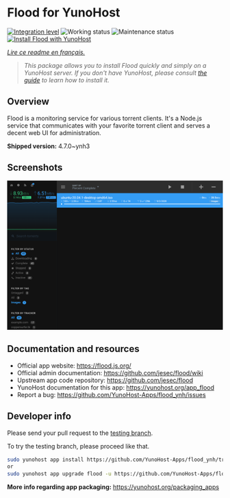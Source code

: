 <!--
N.B.: This README was automatically generated by https://github.com/YunoHost/apps/tree/master/tools/README-generator
It shall NOT be edited by hand.
-->

# Flood for YunoHost

[![Integration level](https://dash.yunohost.org/integration/flood.svg)](https://dash.yunohost.org/appci/app/flood) ![Working status](https://ci-apps.yunohost.org/ci/badges/flood.status.svg) ![Maintenance status](https://ci-apps.yunohost.org/ci/badges/flood.maintain.svg)  
[![Install Flood with YunoHost](https://install-app.yunohost.org/install-with-yunohost.svg)](https://install-app.yunohost.org/?app=flood)

*[Lire ce readme en français.](./README_fr.md)*

> *This package allows you to install Flood quickly and simply on a YunoHost server.
If you don't have YunoHost, please consult [the guide](https://yunohost.org/#/install) to learn how to install it.*

## Overview

Flood is a monitoring service for various torrent clients. It's a Node.js service that communicates with your favorite torrent client and serves a decent web UI for administration.

**Shipped version:** 4.7.0~ynh3

## Screenshots

![Screenshot of Flood](./doc/screenshots/screenshot.png)

## Documentation and resources

* Official app website: <https://flood.js.org/>
* Official admin documentation: <https://github.com/jesec/flood/wiki>
* Upstream app code repository: <https://github.com/jesec/flood>
* YunoHost documentation for this app: <https://yunohost.org/app_flood>
* Report a bug: <https://github.com/YunoHost-Apps/flood_ynh/issues>

## Developer info

Please send your pull request to the [testing branch](https://github.com/YunoHost-Apps/flood_ynh/tree/testing).

To try the testing branch, please proceed like that.

``` bash
sudo yunohost app install https://github.com/YunoHost-Apps/flood_ynh/tree/testing --debug
or
sudo yunohost app upgrade flood -u https://github.com/YunoHost-Apps/flood_ynh/tree/testing --debug
```

**More info regarding app packaging:** <https://yunohost.org/packaging_apps>
